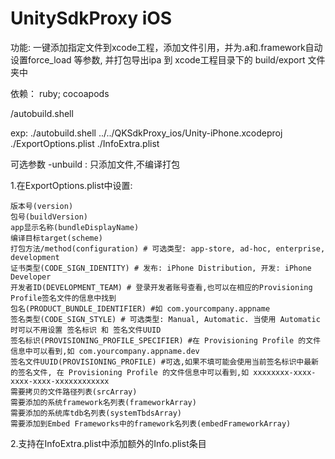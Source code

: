 # UnitySdkProxy iOS

功能: 一键添加指定文件到xcode工程，添加文件引用，并为.a和.framework自动设置force_load 等参数, 并打包导出ipa 到 xcode工程目录下的 build/export 文件夹中

依赖： ruby; cocoapods

<path>/autobuild.shell <xcodeProjectPath> <ExportOptionsPlistPath> <InfoExtraPlistPath>

exp:
./autobuild.shell ../../QKSdkProxy_ios/Unity-iPhone.xcodeproj ./ExportOptions.plist ./InfoExtra.plist

可选参数 -unbuild : 只添加文件,不编译打包

1.在ExportOptions.plist中设置:

    版本号(version)
    包号(buildVersion)
    app显示名称(bundleDisplayName)
    编译目标target(scheme)
    打包方法/method(configuration) # 可选类型: app-store, ad-hoc, enterprise, development
    证书类型(CODE_SIGN_IDENTITY) # 发布: iPhone Distribution, 开发: iPhone Developer
    开发者ID(DEVELOPMENT_TEAM) # 登录开发者账号查看,也可以在相应的Provisioning Profile签名文件的信息中找到
    包名(PRODUCT_BUNDLE_IDENTIFIER) #如 com.yourcompany.appname
    签名类型(CODE_SIGN_STYLE) # 可选类型: Manual, Automatic. 当使用 Automatic时可以不用设置 签名标识 和 签名文件UUID
    签名标识(PROVISIONING_PROFILE_SPECIFIER) #在 Provisioning Profile 的文件信息中可以看到,如 com.yourcompany.appname.dev
    签名文件UUID(PROVISIONING_PROFILE) #可选,如果不填可能会使用当前签名标识中最新的签名文件, 在 Provisioning Profile 的文件信息中可以看到,如 xxxxxxxx-xxxx-xxxx-xxxx-xxxxxxxxxxxx
    需要拷贝的文件路径列表(srcArray)
    需要添加的系统framework名列表(frameworkArray)
    需要添加的系统库tdb名列表(systemTbdsArray)
    需要添加到Embed Frameworks中的framework名列表(embedFrameworkArray)
    
2.支持在InfoExtra.plist中添加额外的Info.plist条目

